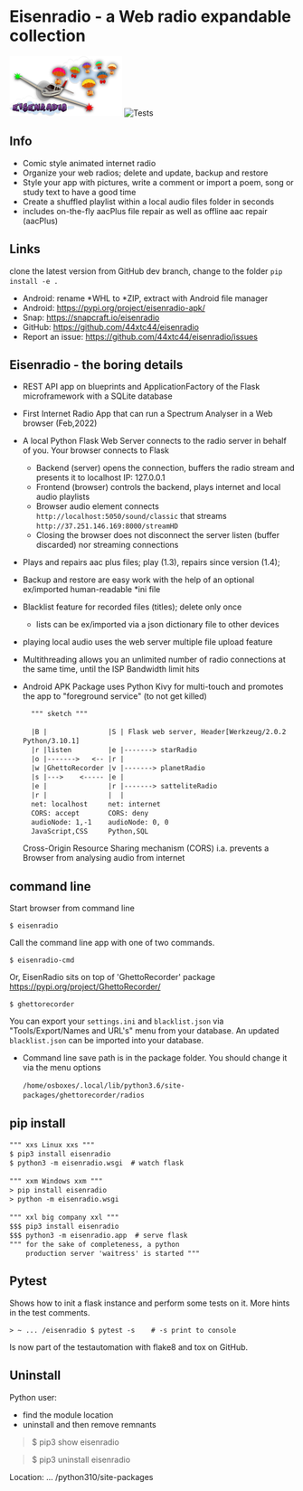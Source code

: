 Eisenradio - a Web radio expandable collection
==============================================

   ![alt logo of eisenradio](https://github.com/44xtc44/EisenRadio/raw/dev/docs/source/aircraft_logo.png)
   ![Tests](https://github.com/44xtc44/eisenradio/actions/workflows/tests.yml/badge.svg?branch=dev)
  
Info
----
 * Comic style animated internet radio
 * Organize your web radios; delete and update, backup and restore
 * Style your app with pictures, write a comment or import a poem, song or study text to have a good time
 * Create a shuffled playlist within a local audio files folder in seconds
 * includes on-the-fly aacPlus file repair as well as offline aac repair (aacPlus)
 
Links
----
clone the latest version from GitHub dev branch, change to the folder ``pip install -e .``
 * Android: rename *WHL to *ZIP, extract with Android file manager
 * Android: https://pypi.org/project/eisenradio-apk/
 * Snap: https://snapcraft.io/eisenradio
 * GitHub: https://github.com/44xtc44/eisenradio
 * Report an issue: https://github.com/44xtc44/eisenradio/issues

Eisenradio - the boring details 
-------------------------------
 * REST API app on blueprints and ApplicationFactory of the Flask microframework with a SQLite database
 * First Internet Radio App that can run a Spectrum Analyser in a Web browser (Feb,2022)
 * A local Python Flask Web Server connects to the radio server in behalf of you. Your browser connects to Flask
   * Backend (server) opens the connection, buffers the radio stream and presents it to localhost IP: 127.0.0.1
   * Frontend (browser) controls the backend, plays internet and local audio playlists
   * Browser audio element connects `http://localhost:5050/sound/classic` that streams `http://37.251.146.169:8000/streamHD`
   * Closing the browser does not disconnect the server listen (buffer discarded) nor streaming connections
 * Plays and repairs aac plus files; play (1.3), repairs since version (1.4); 
 * Backup and restore are easy work with the help of an optional ex/imported human-readable *ini file
 * Blacklist feature for recorded files (titles); delete only once 
   * lists can be ex/imported via a json dictionary file to other devices
 * playing local audio uses the web server multiple file upload feature
 * Multithreading allows you an unlimited number of radio connections at the same time, until the ISP Bandwidth limit hits
 * Android APK Package uses Python Kivy for multi-touch and promotes the app to "foreground service" (to not get killed)

    
         """ sketch """  

         |B |               |S | Flask web server, Header[Werkzeug/2.0.2 Python/3.10.1]
         |r |listen         |e |-------> starRadio
         |o |------->   <-- |r |
         |w |GhettoRecorder |v |-------> planetRadio
         |s |--->    <----- |e |
         |e |               |r |-------> satteliteRadio
         |r |               |  |
         net: localhost     net: internet
         CORS: accept       CORS: deny
         audioNode: 1,-1    audioNode: 0, 0
         JavaScript,CSS     Python,SQL

    Cross-Origin Resource Sharing mechanism (CORS) 
    i.a. prevents a Browser from analysing audio from internet
    
command line 
------------
Start browser from command line   

    $ eisenradio

Call the command line app with one of two commands.

    $ eisenradio-cmd

Or, EisenRadio sits on top of 'GhettoRecorder' package https://pypi.org/project/GhettoRecorder/

    $ ghettorecorder

You can export your ``settings.ini`` and ``blacklist.json`` 
via "Tools/Export/Names and URL's" menu from your database.
An updated ``blacklist.json`` can be imported into your database.

* Command line save path is in the package folder. You should change it via the menu options

     ``/home/osboxes/.local/lib/python3.6/site-packages/ghettorecorder/radios``

pip install
-----------
    """ xxs Linux xxs """
    $ pip3 install eisenradio
    $ python3 -m eisenradio.wsgi  # watch flask

    """ xxm Windows xxm """
    > pip install eisenradio
    > python -m eisenradio.wsgi

    """ xxl big company xxl """
    $$$ pip3 install eisenradio
    $$$ python3 -m eisenradio.app  # serve flask
    """ for the sake of completeness, a python
        production server 'waitress' is started """

Pytest
---
Shows how to init a flask instance and perform some tests on it. More hints in the test comments.

    > ~ ... /eisenradio $ pytest -s    # -s print to console

Is now part of the testautomation with flake8 and tox on GitHub.

Uninstall
---
Python user:

* find the module location
* uninstall and then remove remnants

>$ pip3 show eisenradio

>$ pip3 uninstall eisenradio

Location: ... /python310/site-packages
